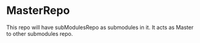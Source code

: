 # MasterRepo
This repo will have subModulesRepo as submodules in it. It acts as Master to other submodules repo.
